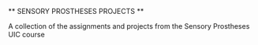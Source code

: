 ** SENSORY PROSTHESES PROJECTS **

A collection of the assignments and projects from the Sensory Prostheses UIC course
